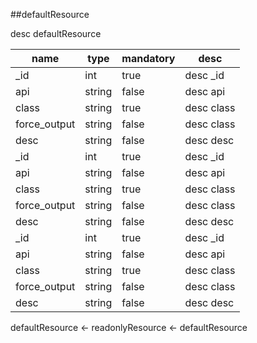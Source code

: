 ##defaultResource

desc defaultResource

|name|type|mandatory|desc|
|----|----|----|----|
|_id|int|true|desc _id|
|api|string|false|desc api|
|class|string|true|desc class|
|force_output|string|false|desc class|
|desc|string|false|desc desc|
|_id|int|true|desc _id|
|api|string|false|desc api|
|class|string|true|desc class|
|force_output|string|false|desc class|
|desc|string|false|desc desc|
|_id|int|true|desc _id|
|api|string|false|desc api|
|class|string|true|desc class|
|force_output|string|false|desc class|
|desc|string|false|desc desc|
defaultResource <- readonlyResource <- defaultResource
